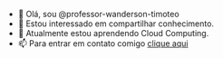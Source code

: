 - 👋 Olá, sou @professor-wanderson-timoteo
- 👀 Estou interessado em compartilhar conhecimento.
- 💞️ Atualmente estou aprendendo Cloud Computing.
- 📫 Para entrar em contato comigo [clique aqui](www.wandersontimoteo.com.br) 

<!---
professor-wanderson-timoteo/professor-wanderson-timoteo is a ✨ special ✨ repository because its `README.md` (this file) appears on your GitHub profile.
You can click the Preview link to take a look at your changes.
--->
